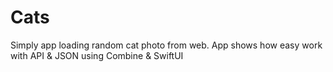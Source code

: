 # Cats
Simply app loading random cat photo from web. App shows how easy work with API & JSON using Combine & SwiftUI
